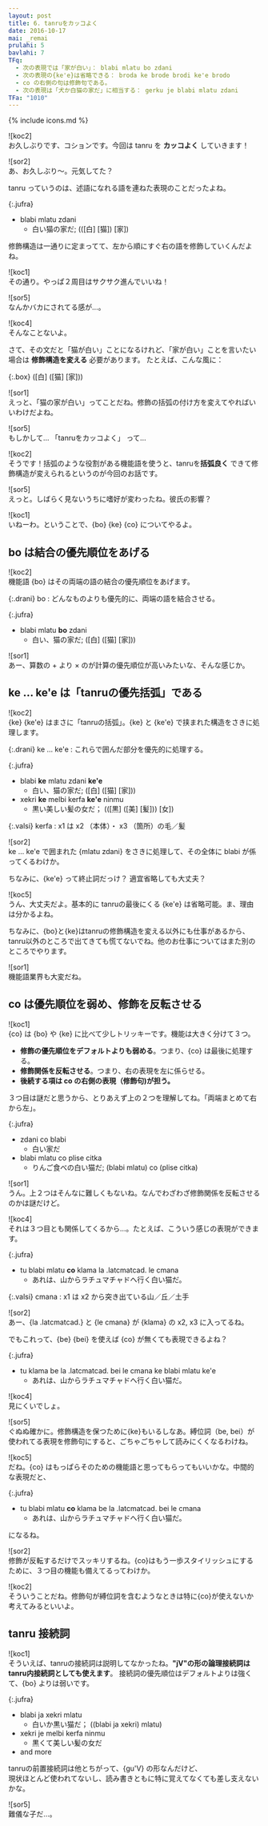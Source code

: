 ```yaml
---
layout: post
title: 6. tanruをカッコよく
date: 2016-10-17
mai: _remai
prulahi: 5
bavlahi: 7
TFq:
  - 次の表現では「家が白い」： blabi mlatu bo zdani
  - 次の表現の{ke'e}は省略できる： broda ke brode brodi ke'e brodo
  - co の右側の句は修飾句である。
  - 次の表現は「犬か白猫の家だ」に相当する： gerku je blabi mlatu zdani
TFa: "1010"
---
```

{% include icons.md %}

![koc2]  
お久しぶりです、コションです。今回は tanru を **カッコよく** していきます！

![sor2]  
あ、お久しぶり～。元気してた？

tanru っていうのは、述語になれる語を連ねた表現のことだったよね。

{:.jufra}
- blabi mlatu zdani
  - 白い猫の家だ; (([白] [猫]) [家])

修飾構造は一通りに定まってて、左から順にすぐ右の語を修飾していくんだよね。

![koc1]  
その通り。やっぱ２周目はサクサク進んでいいね！

![sor5]  
なんかバカにされてる感が…。

![koc4]  
そんなことないよ。

さて、その文だと「猫が白い」ことになるけれど、「家が白い」ことを言いたい場合は **修飾構造を変える** 必要があります。
たとえば、こんな風に：

{:.box}
([白] ([猫] [家]))

![sor1]  
えっと、「猫の家が白い」ってことだね。修飾の括弧の付け方を変えてやればいいわけだよね。

![sor5]  
もしかして… 「tanruをカッコよく」 って…

![koc2]  
そうです！括弧のような役割がある機能語を使うと、tanruを**括弧良く** できて修飾構造が変えられるというのが今回のお話です。

![sor5]  
えっと。しばらく見ないうちに嗜好が変わったね。彼氏の影響？

![koc1]  
いねーわ。ということで、{bo} {ke} {co} についてやるよ。


## bo は結合の優先順位をあげる

![koc2]  
機能語 {bo} はその両端の語の結合の優先順位をあげます。

{:.drani}
bo
: どんなものよりも優先的に、両端の語を結合させる。

{:.jufra}
- blabi mlatu **bo** zdani
  - 白い、猫の家だ; ([白] ([猫] [家]))

![sor1]  
あー、算数の + より × のが計算の優先順位が高いみたいな、そんな感じか。


## ke ... ke'e は「tanruの優先括弧」である

![koc2]  
{ke} {ke'e} はまさに「tanruの括弧」。{ke} と {ke'e} で挟まれた構造をさきに処理します。

{:.drani}
ke ... ke'e
: これらで囲んだ部分を優先的に処理する。

{:.jufra}
- blabi **ke** mlatu zdani **ke'e**
  - 白い、猫の家だ; ([白] ([猫] [家]))
- xekri **ke** melbi kerfa **ke'e** ninmu
  - 黒い美しい髪の女だ； (([黒] ([美] [髪])) [女])

{:.valsi}
kerfa
: x1 は x2 （本体）・ x3 （箇所）の毛／髪

![sor2]  
ke ... ke'e で囲まれた {mlatu zdani} をさきに処理して、その全体に blabi が係ってくるわけか。

ちなみに、{ke'e} って終止詞だっけ？ 適宜省略しても大丈夫？

![koc5]  
うん、大丈夫だよ。基本的に tanruの最後にくる {ke'e} は省略可能。ま、理由は分かるよね。

ちなみに、{bo}と{ke}はtanruの修飾構造を変える以外にも仕事があるから、
tanru以外のところで出てきても慌てないでね。他のお仕事についてはまた別のところでやります。

![sor1]  
機能語業界も大変だね。

## co は優先順位を弱め、修飾を反転させる

![koc1]  
{co} は {bo} や {ke} に比べて少しトリッキーです。機能は大きく分けて３つ。

- **修飾の優先順位をデフォルトよりも弱める**。つまり、{co} は最後に処理する。
- **修飾関係を反転させる**。つまり、右の表現を左に係らせる。
- **後続する項は co の右側の表現（修飾句)が担う。**

３つ目は謎だと思うから、とりあえず上の２つを理解してね。「両端まとめて右から左」。

{:.jufra}
- zdani co blabi
  - 白い家だ
- blabi mlatu co plise citka
  - りんご食べの白い猫だ; (blabi mlatu) co (plise citka)

![sor1]  
うん。上２つはそんなに難しくもないね。なんでわざわざ修飾関係を反転させるのかは謎だけど。

![koc4]  
それは３つ目とも関係してくるから…。たとえば、こういう感じの表現ができます。

{:.jufra}
- tu blabi mlatu **co** klama la .latcmatcad. le cmana
  - あれは、山からラチュマチャドへ行く白い猫だ。

{:.valsi}
cmana
: x1 は x2 から突き出ている山／丘／土手

![sor2]  
あー、{la .latcmatcad.} と {le cmana} が {klama} の x2, x3 に入ってるね。

でもこれって、{be} {bei} を使えば {co} が無くても表現できるよね？

{:.jufra}
- tu klama be la .latcmatcad. bei le cmana ke blabi mlatu ke'e
  - あれは、山からラチュマチャドへ行く白い猫だ。

![koc4]  
見にくいでしょ。

![sor5]  
ぐぬぬ確かに。修飾構造を保つために{ke}もいるしなあ。縛位詞（be, bei）が使われてる表現を修飾句にすると、ごちゃごちゃして読みにくくなるわけね。

![koc5]  
だね。{co} はもっぱらそのための機能語と思ってもらってもいいかな。中間的な表現だと、

{:.jufra}
- tu blabi mlatu **co** klama be la .latcmatcad. bei le cmana
  - あれは、山からラチュマチャドへ行く白い猫だ。

になるね。

![sor2]  
修飾が反転するだけでスッキリするね。{co}はもう一歩スタイリッシュにするために、３つ目の機能も備えてるってわけか。

![koc2]  
そういうことだね。修飾句が縛位詞を含むようなときは特に{co}が使えないか考えてみるといいよ。

## tanru 接続詞

![koc1]  
そういえば、tanruの接続詞は説明してなかったね。**"jV"の形の論理接続詞はtanru内接続詞としても使えます**。
接続詞の優先順位はデフォルトよりは強くて、{bo} よりは弱いです。

{:.jufra}
- blabi ja xekri mlatu
  - 白いか黒い猫だ； ((blabi ja xekri) mlatu)
- xekri je melbi kerfa ninmu
  - 黒くて美しい髪の女だ
- and more

tanruの前置接続詞は他とちがって、{gu'V} の形なんだけど、  
現状ほとんど使われてないし、読み書きともに特に覚えてなくても差し支えないかな。

![sor5]  
難儀な子だ…。
